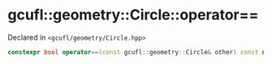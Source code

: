 # gcufl::geometry::Circle::operator==
Declared in `<gcufl/geometry/Circle.hpp>`
```cpp
constexpr bool operator==(const gcufl::geometry::Circle& other) const noexcept;
```
